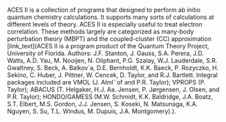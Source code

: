 ACES II is a collection of programs that designed to perform ab initio quantum chemistry calculations.
It supports many sorts of calculations at different levels of theory. ACES II is especially useful to treat electron correlation. These methods largely are categorized as many-body perturbation theory (MBPT) and the coupled-cluster (CC) approximation [link_text](ACES II is a program product of the Quantum Theory Project, University
of Florida. Authors: J.F. Stanton, J. Gauss, S.A. Perera, J.D. Watts, A.D.
Yau, M. Nooijen, N. Oliphant, P.G. Szalay, W.J. Lauderdale, S.R. Gwaltney,
S. Beck, A. Balkov´a, D.E. Bernholdt, K.K. Baeck, P. Rozyczko, H. Sekino, C.
Huber, J. Pittner, W. Cencek, D. Taylor, and R.J. Bartlett. Integral packages
included are VMOL (J. Alml¨of and P.R. Taylor); VPROPS (P. Taylor); ABACUS (T. Helgaker, H.J. Aa. Jensen, P. Jørgensen, J. Olsen, and P.R. Taylor);
HONDO/GAMESS (M.W. Schmidt, K.K. Baldridge, J.A. Boatz, S.T. Elbert,
M.S. Gordon, J.J. Jensen, S. Koseki, N. Matsunaga, K.A. Nguyen, S. Su, T.L.
Windus, M. Dupuis, J.A. Montgomery).).
